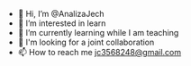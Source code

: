 - 👋 Hi, I’m @AnalizaJech
- 👀 I’m interested in learn
- 🌱 I’m currently learning while I am teaching
- 💞️ I'm looking for a joint collaboration
- 📫 How to reach me jc3568248@gmail.com

<!---
AnalizaJech/AnalizaJech is a ✨ special ✨ repository because its `README.md` (this file) appears on your GitHub profile.
You can click the Preview link to take a look at your changes.
--->
